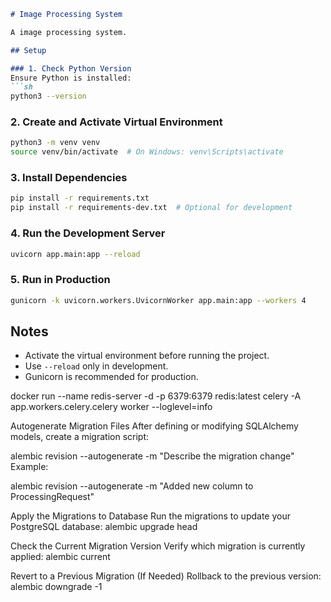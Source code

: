```md
# Image Processing System

A image processing system.

## Setup

### 1. Check Python Version
Ensure Python is installed:  
```sh
python3 --version
```

### 2. Create and Activate Virtual Environment
```sh
python3 -m venv venv
source venv/bin/activate  # On Windows: venv\Scripts\activate
```

### 3. Install Dependencies
```sh
pip install -r requirements.txt
pip install -r requirements-dev.txt  # Optional for development
```

### 4. Run the Development Server
```sh
uvicorn app.main:app --reload
```

### 5. Run in Production
```sh
gunicorn -k uvicorn.workers.UvicornWorker app.main:app --workers 4
```

## Notes
- Activate the virtual environment before running the project.
- Use `--reload` only in development.
- Gunicorn is recommended for production.


docker run --name redis-server -d -p 6379:6379 redis:latest
celery -A app.workers.celery.celery worker --loglevel=info


Autogenerate Migration Files
After defining or modifying SQLAlchemy models, create a migration script:

alembic revision --autogenerate -m "Describe the migration change"
Example:

alembic revision --autogenerate -m "Added new column to ProcessingRequest"

Apply the Migrations to Database
Run the migrations to update your PostgreSQL database:
alembic upgrade head

Check the Current Migration Version
Verify which migration is currently applied:
alembic current

Revert to a Previous Migration (If Needed)
Rollback to the previous version:
alembic downgrade -1